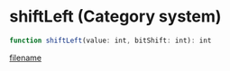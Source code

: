 # shiftLeft (Category system)

```js
function shiftLeft(value: int, bitShift: int): int
```

[filename](shiftLeft_m.md ':include')